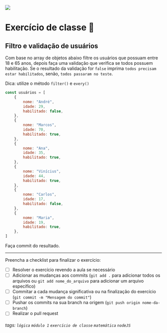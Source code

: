 ![](https://i.imgur.com/xG74tOh.png)

# Exercício de classe 🏫

## Filtro e validação de usuários

Com base no array de objetos abaixo filtre os usuários que possuam entre 18 e 65 anos, depois faça uma validação que verifica se todos possuem habilitação. Se o resultado da validação for `false` imprima `todos precisam estar habilitados`, senão, `todos passaram no teste`.

Dica: utilize o método `filter()` e `every()`

```javascript
const usuários = [
    {
        nome: "André",
        idade: 29,
        habilitado: false,
    },
    {
        nome: "Marcos",
        idade: 70,
        habilitado: true,
    },
    {
        nome: "Ana",
        idade: 35,
        habilitado: true,
    },
    {
        nome: "Vinícius",
        idade: 44,
        habilitado: true,
    },
    {
        nome: "Carlos",
        idade: 17,
        habilitado: false,
    },
    {
        nome: "Maria",
        idade: 19,
        habilitado: true,
    },
]
```

Faça commit do resultado.

---

Preencha a checklist para finalizar o exercício:

-   [ ] Resolver o exercício revendo a aula se necessário
-   [ ] Adicionar as mudanças aos commits (`git add .` para adicionar todos os arquivos ou `git add nome_do_arquivo` para adicionar um arquivo específico)
-   [ ] Commitar a cada mudança significativa ou na finalização do exercício (`git commit -m "Mensagem do commit"`)
-   [ ] Pushar os commits na sua branch na origem (`git push origin nome-da-branch`)
-   [ ] Realizar o pull request

###### tags: `lógica` `módulo 1` `exercício de classe` `matemática` `nodeJS`
